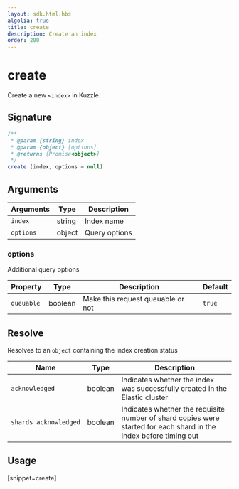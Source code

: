 ```yaml
---
layout: sdk.html.hbs
algolia: true
title: create
description: Create an index
order: 200
---
```


# create

Create a new `<index>` in Kuzzle.

## Signature

```javascript
/**
 * @param {string} index
 * @param {object} [options]
 * @returns {Promise<object>}
 */
create (index, options = null)
```

## Arguments

| Arguments | Type   | Description      |
| --------- | ------ | ----------------- |
| `index`   | string | Index name        |
| `options` | object | Query options |

### **options**

Additional query options

| Property   | Type    | Description                       | Default |
| ---------- | ------- | --------------------------------- | ------- |
| `queuable` | boolean | Make this request queuable or not | `true`  |

## Resolve

Resolves to an `object` containing the index creation status

| Name                | Type    | Description                                                                                                       |
| ------------------- | ------- | ----------------------------------------------------------------------------------------------------------------- |
| `acknowledged`        | boolean | Indicates whether the index was successfully created in the Elastic cluster                                       |
| `shards_acknowledged` | boolean | Indicates whether the requisite number of shard copies were started for each shard in the index before timing out |

## Usage

[snippet=create]
